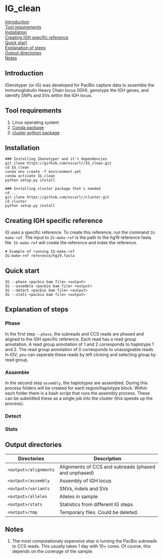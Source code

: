 # IG_clean

[Introduction](#introduction)  
[Tool requirements](#tool-requirements)  
[Installation](#installation)  
[Creating IGH specific reference](#creating-igh-specific-reference)<br>
[Quick start](#quick-start)<br>
[Explanation of steps](#explanation-of-steps)<br>
[Output directories](#output-directories)<br>
[Notes](#notes)

## Introduction
IGenotyper (or IG) was developed for PacBio capture data to assemble the Immunoglobulin Heavy Chain locus (IGH), genotype the IGH genes, and identify SNPs and SVs within the IGH locus.

## Tool requirements
1. Linux operating system
2. [Conda package](https://conda.io/en/latest/)
3. [cluster python package](https://github.com/oscarlr/cluster)

## Installation
```
### Installing IGenotyper and it's dependencies
git clone https://github.com/oscarlr/IG_clean.git
cd IG_clean
conda env create -f environment.yml 
conda activate IG_clean
python setup.py install

### Installing cluster package that's needed
cd ..
git clone https://github.com/oscarlr/cluster.git
cd cluster
python setup.py install
```

## Creating IGH specific reference
IG uses a specific reference. To create this reference, run the command `IG-make-ref`. The input to `IG-make-ref` is the path to the hg19 reference fasta file. `IG-make-ref` will create the reference and index the reference.
```
# Example of running IG-make-ref
IG-make-ref reference/hg19.fasta
```
## Quick start
```
IG --phase <pacbio bam file> <output> 
IG --assemble <pacbio bam file> <output> 
IG --detect <pacbio bam file> <output> 
IG --stats <pacbio bam file> <output> 
```
## Explanation of steps
### Phase
In the first step `--phase`, the subreads and CCS reads are phased and aligned to the IGH specific reference. Each read has a read group annotation. A read group annotation of 1 and 2 corresponds to haplotype 1 and 2. The read group annotation of 0 corresponds to unassignable reads. In IGV, you can seperate these reads by left clicking and selecting group by read group.

### Assemble
In the second step `assembly`, the haplotypes are assembled. During this process folders will be created for each region/haplotype block. Within each folder there is a bash script that runs the assembly process. These can be submitted these  as a single job into the cluster (this speeds up the process).

### Detect
### Stats
## Output directories
| Directories            | Description                                          |
|------------------------|------------------------------------------------------|
| `<output>/alignments`  | Alignments of CCS and subreads (phased and unphased) |
| `<output>/assembly`    | Assembly of IGH locus                                |
| `<output>/variants`    | SNVs, indels and SVs                                 |
| `<output>/alleles`     | Alleles in sample                                    |
| `<output>/stats`       | Statistics from different IG steps                   |
| `<output>/tmp`         | Temporary files. Could be deleted.                   |

## Notes
1. The most computationaly expensive step is turning the PacBio subreads to CCS reads. This usually takes 1 day with 10+ cores. Of course, this depends on the coverage of the sample.
